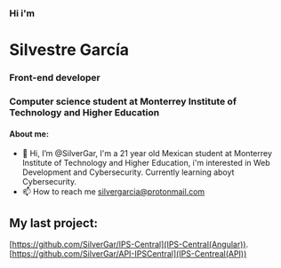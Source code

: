 ### Hi i'm
# Silvestre García
### Front-end developer
### Computer science student at Monterrey Institute of Technology and Higher Education
#### About me:
- 👋 Hi, I’m @SilverGar, I'm a 21 year old Mexican student at Monterrey Institute of Technology and Higher Education, i'm interested in Web Development and Cybersecurity. Currently learning aboyt Cybersecurity.
- 📫 How to reach me silvergarcia@protonmail.com

## My last project:
[https://github.com/SilverGar/IPS-Central](IPS-Central(Angular)).
[https://github.com/SilverGar/API-IPSCentral](IPS-Centreal(API))
<!---
SilverGar/SilverGar is a ✨ special ✨ repository because its `README.md` (this file) appears on your GitHub profile.
You can click the Preview link to take a look at your changes.
--->
